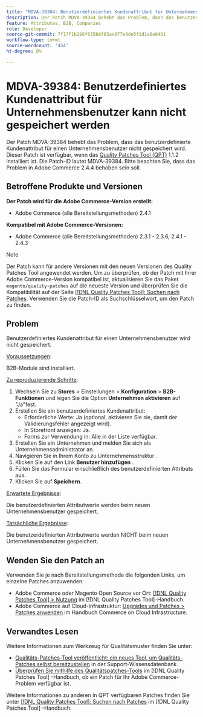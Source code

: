 ```yaml
---
title: "MDVA-39384: Benutzerdefiniertes Kundenattribut für Unternehmensbenutzer kann nicht gespeichert werden"
description: Der Patch MDVA-39384 behebt das Problem, dass das benutzerdefinierte Kundenattribut für einen Unternehmensbenutzer nicht gespeichert wird. Dieser Patch ist verfügbar, wenn das [Quality Patches Tool (QPT)](https://experienceleague.adobe.com/en/docs/commerce-knowledge-base/kb/announcements/commerce-announcements/magento-quality-patches-released-new-tool-to-self-serve-quality-patches) 1.1.2 installiert ist. Die Patch-ID lautet MDVA-39384. Bitte beachten Sie, dass das Problem in Adobe Commerce 2.4.4 behoben sein soll.
feature: Attributes, B2B, Companies
role: Developer
source-git-commit: 7f17f1b286f635b8f65ac877e9de5f1d1a6a6461
workflow-type: tm+mt
source-wordcount: '454'
ht-degree: 0%

---
```


# MDVA-39384: Benutzerdefiniertes Kundenattribut für Unternehmensbenutzer kann nicht gespeichert werden

Der Patch MDVA-39384 behebt das Problem, dass das benutzerdefinierte Kundenattribut für einen Unternehmensbenutzer nicht gespeichert wird. Dieser Patch ist verfügbar, wenn das [Quality Patches Tool (QPT)](https://experienceleague.adobe.com/en/docs/commerce-knowledge-base/kb/announcements/commerce-announcements/magento-quality-patches-released-new-tool-to-self-serve-quality-patches) 1.1.2 installiert ist. Die Patch-ID lautet MDVA-39384. Bitte beachten Sie, dass das Problem in Adobe Commerce 2.4.4 behoben sein soll.

## Betroffene Produkte und Versionen

**Der Patch wird für die Adobe Commerce-Version erstellt:**

* Adobe Commerce (alle Bereitstellungsmethoden) 2.4.1

**Kompatibel mit Adobe Commerce-Versionen:**

* Adobe Commerce (alle Bereitstellungsmethoden) 2.3.1 - 2.3.6, 2.4.1 - 2.4.3

>[!NOTE]
>
>Der Patch kann für andere Versionen mit den neuen Versionen des Quality Patches Tool angewendet werden. Um zu überprüfen, ob der Patch mit Ihrer Adobe Commerce-Version kompatibel ist, aktualisieren Sie das Paket `magento/quality-patches` auf die neueste Version und überprüfen Sie die Kompatibilität auf der Seite [[!DNL Quality Patches Tool]: Suchen nach Patches](https://experienceleague.adobe.com/en/docs/commerce-knowledge-base/kb/announcements/commerce-announcements/magento-quality-patches-released-new-tool-to-self-serve-quality-patches). Verwenden Sie die Patch-ID als Suchschlüsselwort, um den Patch zu finden.

## Problem

Benutzerdefiniertes Kundenattribut für einen Unternehmensbenutzer wird nicht gespeichert.

<u>Voraussetzungen</u>:

B2B-Module sind installiert.

<u>Zu reproduzierende Schritte</u>:

1. Wechseln Sie zu **Stores** > Einstellungen > **Konfiguration** > **B2B-Funktionen** und legen Sie die Option **Unternehmen aktivieren** auf &quot;Ja&quot;fest.
1. Erstellen Sie ein benutzerdefiniertes Kundenattribut:
   * Erforderliche Werte: Ja (optional, aktivieren Sie sie, damit der Validierungsfehler angezeigt wird).
   * In Storefront anzeigen: Ja.
   * Forms zur Verwendung in: Alle in der Liste verfügbar.
1. Erstellen Sie ein Unternehmen und melden Sie sich als Unternehmensadministrator an.
1. Navigieren Sie in Ihrem Konto zu Unternehmensstruktur .
1. Klicken Sie auf den Link **Benutzer hinzufügen** .
1. Füllen Sie das Formular einschließlich des benutzerdefinierten Attributs aus.
1. Klicken Sie auf **Speichern**.

<u>Erwartete Ergebnisse</u>:

Die benutzerdefinierten Attributwerte werden beim neuen Unternehmensbenutzer gespeichert.

<u>Tatsächliche Ergebnisse</u>:

Die benutzerdefinierten Attributwerte werden NICHT beim neuen Unternehmensbenutzer gespeichert.

## Wenden Sie den Patch an

Verwenden Sie je nach Bereitstellungsmethode die folgenden Links, um einzelne Patches anzuwenden:

* Adobe Commerce oder Magento Open Source vor Ort: [[!DNL Quality Patches Tool] > Nutzung](/help/tools/quality-patches-tool/usage.md) im [!DNL Quality Patches Tool]-Handbuch.
* Adobe Commerce auf Cloud-Infrastruktur: [Upgrades und Patches > Patches anwenden](https://experienceleague.adobe.com/docs/commerce-cloud-service/user-guide/develop/upgrade/apply-patches.html) im Handbuch Commerce on Cloud Infrastructure.

## Verwandtes Lesen

Weitere Informationen zum Werkzeug für Qualitätsmuster finden Sie unter:

* [Qualitäts-Patches-Tool veröffentlicht: ein neues Tool, um Qualitäts-Patches selbst bereitzustellen](https://experienceleague.adobe.com/en/docs/commerce-knowledge-base/kb/announcements/commerce-announcements/magento-quality-patches-released-new-tool-to-self-serve-quality-patches) in der Support-Wissensdatenbank.
* [Überprüfen Sie mithilfe des Qualitätspatches-Tools](/help/tools/quality-patches-tool/patches-available-in-qpt/check-patch-for-magento-issue-with-magento-quality-patches.md) im [!DNL Quality Patches Tool] -Handbuch, ob ein Patch für Ihr Adobe Commerce-Problem verfügbar ist.

Weitere Informationen zu anderen in QPT verfügbaren Patches finden Sie unter [[!DNL Quality Patches Tool]: Suchen nach Patches](https://experienceleague.adobe.com/tools/commerce-quality-patches/index.html) im [!DNL Quality Patches Tool] -Handbuch.
